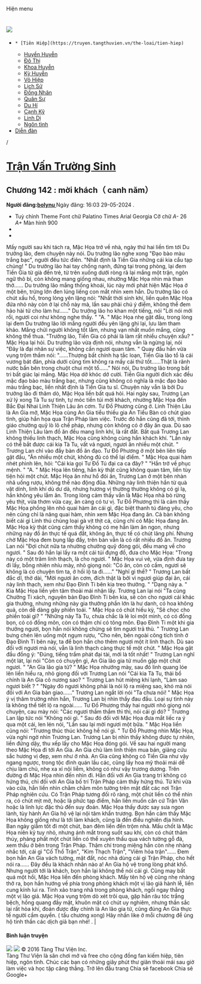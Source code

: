 Hiện menu
# [ ![](https://truyen.tangthuvien.vn/images/logo-web-gray.png) ](https://truyen.tangthuvien.vn "doc truyen")
  *     * [Tiên Hiệp](https://truyen.tangthuvien.vn/the-loai/tien-hiep)
    * [Huyền Huyễn](https://truyen.tangthuvien.vn/the-loai/huyen-huyen)
    * [Đô Thị](https://truyen.tangthuvien.vn/the-loai/do-thi)
    * [Khoa Huyễn](https://truyen.tangthuvien.vn/the-loai/khoa-huyen)
    * [Kỳ Huyễn](https://truyen.tangthuvien.vn/the-loai/ky-huyen)
    * [Võ Hiệp](https://truyen.tangthuvien.vn/the-loai/vo-hiep)
    * [Lịch Sử](https://truyen.tangthuvien.vn/the-loai/lich-su)
    * [Đồng Nhân](https://truyen.tangthuvien.vn/the-loai/dong-nhan)
    * [Quân Sự](https://truyen.tangthuvien.vn/the-loai/quan-su)
    * [Du Hí](https://truyen.tangthuvien.vn/the-loai/du-hi)
    * [Cạnh Kỹ](https://truyen.tangthuvien.vn/the-loai/canh-ky)
    * [Linh Dị](https://truyen.tangthuvien.vn/the-loai/linh-di)
    * [Ngôn tình](https://ngontinh.tangthuvien.vn/)
  * [Diễn đàn](http://tangthuvien.vn/forum)


/
# [Trận Vấn Trường Sinh](https://truyen.tangthuvien.vn/doc-truyen/tran-van-truong-sinh "Trận Vấn Trường Sinh")
## Chương 142 : mời khách（ canh năm）
**Người đăng:[bolynu ](https://truyen.tangthuvien.vn/converter/bolynu)**
Ngày đăng: 16:03 29-05-2024
. 
  * Tuỳ chỉnh
Theme
Font chữ
Palatino Times Arial Georgia
Cỡ chữ
_A-_ 26 _A+_
Màn hình
900
  * [](https://truyen.tangthuvien.vn/doc-truyen/tran-van-truong-sinh/chuong-142#list-comment "Bình luận")
  * [](https://truyen.tangthuvien.vn/nap-xu "Nạp tiền")


Mấy người sau khi tách ra, Mặc Họa trở về nhà, ngày thứ hai liền tìm tới Du trưởng lão, đem chuyện này nói. Du trưởng lão nghe xong "Đạo bào màu trắng bạc", người đều tức điên. "Nhất định là Tiền Gia những cái kia cẩu tạp chủng! " Du trưởng lão hai tay chống nạnh, đứng tại trong phòng, lại đem Tiền Gia từ già đến trẻ, từ trên xuống dưới ròng rã lại mắng một trận, ngôn ngữ thô bỉ, còn không mang giống nhau, nhường Mặc Họa nhìn mà than thở...... Du trưởng lão mắng thống khoái, lúc này mới phát hiện Mặc Họa ở một bên, trừng lớn đen lúng liếng con mắt nhìn xem hắn. Du trưởng lão có chút xấu hổ, trong lòng yên lặng nói: "Nhất thời sinh khí, liền quên Mặc Họa đứa nhỏ này còn ở lại chỗ này mà, lần sau phải chú ý điểm, không thể đem hảo hài tử cho làm hư......" Du trưởng lão ho khan một tiếng, nói "Lời nói mới rồi, ngươi coi như không nghe thấy. " "A. " Mặc Họa nhẹ gật đầu, trong lòng lại đem Du trưởng lão lời mắng người đều yên lặng ghi lại, lưu làm tham khảo. Mắng chửi người không tốt lắm, nhưng vạn nhất muốn mắng, cũng không thể thua. "Trưởng lão, Tiền Gia có phải là làm rất nhiều chuyện xấu? " Mặc Họa lại hỏi. Du trưởng lão vừa định nói, nhưng vẫn là ngừng lại, nói "Đây là đại nhân sự việc, không cần ngươi quan tâm. " Quay đầu hắn vừa vụng trộm thầm nói: "......Thượng bất chính hạ tắc loạn, Tiền Gia lão tổ là cái vương bát đản, phía dưới cũng tìm không ra mấy cái thứ tốt......Thật là rãnh nước bẩn bên trong chuột chui một tổ......" Nói nói, Du trưởng lão trong bất tri bất giác lại mắng. Mặc Họa dở khóc dở cười. Tiền Gia người đích xác đều mặc đạo bào màu trắng bạc, nhưng cũng không có nghĩa là mặc đạo bào màu trắng bạc, liền nhất định là Tiền Gia tu sĩ. Chuyện này vẫn là bởi Du trưởng lão đi thăm dò, Mặc Họa liền bất quá hỏi. Hai ngày sau, Trương Lan xử lý xong Tà Tu sự tình, tự móc tiền túi mời khách, nhường Mặc Họa đến Bắc Đại Nhai Linh Thiện Lâu ăn cơm. Tư Đồ Phương cũng ở. Linh Thiện Lâu là An Gia mở, Mặc Họa cùng An Gia tiểu thiếu gia An Tiểu Bàn có chút giao tình, giúp hắn họa qua Trận Pháp làm việc. Trước đó hắn cũng đã tới, thỉnh giáo chưởng quỹ lò lô chế pháp, nhưng còn không có ở đây ăn qua. Dù sao Linh Thiện Lâu làm đồ ăn đều mang linh khí, là rất đắt. Bất quá Trương Lan không thiếu linh thạch, Mặc Họa cũng không cùng hắn khách khí. "Lần này có thể bắt được cái kia Tà Tu, vất vả ngươi, ngươi ăn nhiều một chút. " Trương Lan chỉ vào đầy bàn đồ ăn đạo. Tư Đồ Phương ở một bên liên tiếp gật đầu, "Ăn nhiều một chút, không đủ có thể lại điểm. " Mặc Họa quai hàm nhét phình lên, hỏi: "Cái kia gọi Tư Đồ Tú đại ca ca đây? " "Hắn trở về phục mệnh. " "A. " Mặc Họa lên tiếng, hắn kỳ thật cũng không quan tâm, liền tùy tiện hỏi một chút. Mặc Họa ăn như hổ đói ăn, Trương Lan ở một bên nhàn nhã uống rượu, không thế nào động đũa. Những này linh thiện hắn từ quà vặt dính, linh khí dù dư dả, nhưng hương vị thường thường không có gì lạ, hắn không yêu lắm ăn. Trong lòng cảm thấy vẫn là Mặc Họa nhà bò rừng yêu thịt, vừa thơm vừa cay, ăn càng có tư vị. Tư Đồ Phương thì là cảm thấy Mặc Họa phồng lên nhỏ quai hàm ăn cái gì, đặc biệt thanh tú đáng yêu, cho nên cũng chỉ là nâng quai hàm, nhìn xem Mặc Họa đang ăn. Cả bàn không biết cái gì Linh thú chủng loại gà vịt thịt cá, cũng chỉ có Mặc Họa đang ăn. Mặc Họa kỳ thật cũng cảm thấy không có mẹ hắn làm ăn ngon, nhưng những này đồ ăn thực tế quá đắt, không ăn, thực tế có chút lãng phí. Nhưng chờ Mặc Họa đem bụng lấp đầy, trên bàn vẫn là có rất nhiều đồ ăn. Trương Lan nói "Đợi chút nữa ta nhường chưởng quỹ đóng gói, đều mang về cho ngươi. " Sau đó hắn lại lấy ra một cái túi đựng đồ, đưa cho Mặc Họa: "Trong này có một trăm linh thạch, là cho ngươi. " Mặc Họa vui vẻ, vừa định đưa tay đi lấy, bỗng nhiên nhíu mày, nhỏ giọng nói: "Có ăn, còn có cầm, ngươi sẽ không là có chuyện tìm ta, ở hối lộ ta đi......" "Nghĩ gì thế? " Trương Lan bất đắc dĩ, thở dài, "Mời ngươi ăn cơm, đích thật là bởi vì ngươi giúp đại ân, cái này linh thạch, xem như Đạo Đình Ti bên kia treo thưởng. " "Dạng này a. " Kia Mặc Họa liền yên tâm thoải mái nhận lấy. Trương Lan lại nói "Ta cùng Chưởng Ti xách, nguyên bản Đạo Đình Ti bên kia, sẽ còn cho ngươi cái khác gia thưởng, nhưng những này gia thưởng phần lớn là hư danh, có hoa không quả, còn dễ dàng gây phiền toái. " Mặc Họa có chút hiếu kỳ, "Sẽ chọc cho phiền toái gì? " "Những này Tà Tu, chưa chắc là lẻ loi một mình, có có đồng bọn, có có đồng môn, còn có thậm chí có tông môn. Đạo Đình Ti một khi gia thưởng ngươi, bọn hắn nói không chừng sẽ tìm ngươi trả thù. " Trương Lan bưng chén lên uống một ngụm rượu, "Cho nên, bên ngoài công tích tính ở Đạo Đình Ti bên này, ta để bọn hắn cho thêm ngươi một ít linh thạch. Dù sao đối với ngươi mà nói, vẫn là linh thạch càng thực tế một chút. " Mặc Họa gật đầu đồng ý: "Đúng, tiếng trầm phát đại tài, mới là tốt nhất! " Trương Lan nghĩ một lát, lại nói "Còn có chuyện gì, An Gia lão gia tử muốn gặp một chút ngươi. " "An Gia lão gia tử? " Mặc Họa nhướng mày, sau đó linh quang lóe lên liền hiểu ra, nhỏ giọng đối với Trương Lan nói "Cái kia Tà Tu, thải bổ chính là An Gia cô nương sao? " Trương Lan hút miệng khí lạnh, "Làm sao ngươi biết ? " "Ngày đó ngươi không phải là nói lộ ra miệng sao, khó mà nói đối với An Gia bàn giao......" Trương Lan ngắt lời nói "Ta chưa nói! " Mặc Họa ý vị thâm trường nhìn hắn, Trương Lan bị nhìn thấy đau đầu. Loại sự tình này là không thể tiết lộ ra ngoài...... Tư Đồ Phương thấy hai người nhỏ giọng nói chuyện, cau mày nói: "Các ngươi thầm thầm thì thì, nói cái gì đó? " Trương Lan lập tức nói "Không nói gì. " Sau đó đối với Mặc Họa đưa mắt liếc ra ý qua một cái, len lén nói, "Lần sau lại mời ngươi một bữa. " Mặc Họa liền cũng nói: "Trương thúc thúc không hề nói gì. " Tư Đồ Phương nhìn Mặc Họa, vừa nghi ngờ nhìn Trương Lan. Trương Lan bị nhìn thấy không được tự nhiên, liền đứng dậy, thu xếp lấy cho Mặc Họa đóng gói. Về sau hai người mang theo Mặc Họa đi tới An Gia. An Gia chủ làm linh thiện mua bán, giảng cứu sắc hương vị đẹp, xem như ở nhà. An Gia cũng không có Tiền Gia như vậy ngang ngược, trong tộc đình quán lầu các, cũng lấy hoa mỹ thoải mái dễ chịu làm chủ, nhẹ xa xỉ nội liễm, không có như vậy trương dương. Trên đường đi Mặc Họa nhìn đến nhìn đi. Hắn đối với An Gia trang trí không có hứng thú, chỉ đối với An Gia bố trí Trận Pháp cảm thấy hứng thú. Từ khi vừa vào cửa, hắn liền nhìn chằm chằm môn tường trên mặt đất các nơi Trận Pháp nghiên cứu. Có Trận Pháp tương đối rõ ràng, một chút liền có thể nhìn ra, có chút mịt mờ, hoặc là phức tạp điểm, hắn liền muốn căn cứ Trận Văn hoặc là linh lực đặc thù đến suy đoán. Mặc Họa thấy được say sưa ngon lành, tùy hành An Gia hộ vệ lại nội tâm khẩn trương. Bọn hắn cảm thấy Mặc Họa không giống như là tới làm khách, cũng là đến điều nghiên địa hình. Ban ngày giẫm tốt đi một chút, ban đêm liền đến trộm nhà. Mấu chốt là Mặc Họa niên kỷ tuy nhỏ, nhưng ánh mắt trong suốt sau khi, còn có chút thâm thúy, phảng phất một chút liền có thể xuyên thấu qua vách tường gỗ đá, xem thấu ở bên trong Trận Pháp. Thậm chí trong miệng hắn còn nhẹ nhàng nhắc tới, cái gì "Cố Thổ Trận", "Kim Thạch Trận", "Viêm hỏa trận"...... Đem bọn hắn An Gia vách tường, mặt đất, nóc nhà dùng cái gì Trận Pháp, cho hết nói ra...... Đây đều là khách nhân nào a! An Gia hộ vệ trong lòng phát khổ. Nhưng người tới là khách, bọn hắn lại không thể nói cái gì. Cũng may bất quá một hồi, Mặc Họa liền đến phòng khách. Mấy tên hộ vệ cũng nhẹ nhàng thở ra, bọn hắn hướng về phía trong phòng khách một vị lão giả hành lễ, liền cung kính lui ra. Tinh xảo trang nhã trong phòng khách, ngồi ngay thẳng một vị lão giả. Mặc Họa vụng trộm dò xét trôi qua, gặp hắn râu tóc trắng bệch, hồng quang đầy mặt, khuôn mặt có chút uy nghiêm, nhưng thần sắc lại rất hòa khí, đoán được đây chính là An lão gia tử, cũng đúng An Gia thực tế người cầm quyền. ( tấu chương xong) 
Hãy nhấn like ở mỗi chương để ủng hộ tinh thần các dịch giả bạn nhé!
. 
|
#### Bình luận truyện
![](https://truyen.tangthuvien.vn/images/ajax-loader-tr.gif)
![](https://truyen.tangthuvien.vn/images/logo-web-gray.png)
© 2016 Tàng Thư Viện Inc.  
Tàng Thư Viện là sân chơi mở và free cho cộng đồng fan kiếm hiệp, tiên hiệp, ngôn tình. Chúc các bạn có những giây phút thư giãn thoải mái sau giờ làm việc và học tập căng thẳng. 
Trở lên đầu trang
Chia sẻ facebook
Chia sẻ Google+
